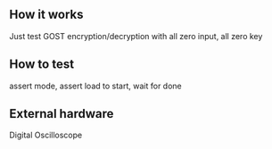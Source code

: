 <!---

This file is used to generate your project datasheet. Please fill in the information below and delete any unused
sections.

You can also include images in this folder and reference them in the markdown. Each image must be less than
512 kb in size, and the combined size of all images must be less than 1 MB.
-->

## How it works

Just test GOST encryption/decryption with all zero input, all zero key

## How to test

assert mode, assert load to start, wait for done

## External hardware

Digital Oscilloscope
